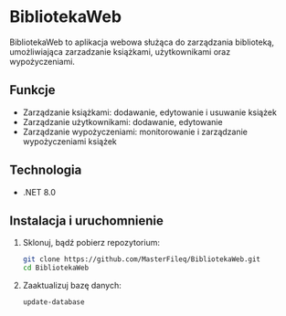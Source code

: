 # BibliotekaWeb

BibliotekaWeb to aplikacja webowa służąca do zarządzania biblioteką, umożliwiająca zarzadzanie książkami, użytkownikami oraz wypożyczeniami.

## Funkcje

- Zarządzanie książkami: dodawanie, edytowanie i usuwanie książek
- Zarządzanie użytkownikami: dodawanie, edytowanie
- Zarządzanie wypożyczeniami: monitorowanie i zarządzanie wypożyczeniami książek

## Technologia
- .NET 8.0 

## Instalacja i uruchomnienie

1. Sklonuj, bądź pobierz repozytorium:

    ```bash
    git clone https://github.com/MasterFileq/BibliotekaWeb.git
    cd BibliotekaWeb
    ```

2. Zaaktualizuj bazę danych:

    ```bash
    update-database
    ```


